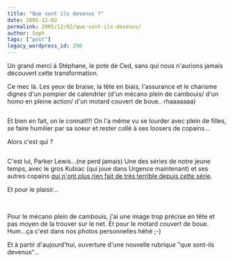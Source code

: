 ```yaml
---
title: "Que sont ils devenus ?"
date: 2005-12-02
permalink: 2005/12/02/que-sont-ils-devenus/
author: Soph
tags: ["post"]
legacy_wordpress_id: 290
---
```


Un grand merci à Stéphane, le pote de Ced, sans qui nous n'aurions jamais découvert cette transformation.

Ce mec là. Les yeux de braise, la tête en biais, l'assurance et le charisme dignes d'un pompier de calendrier (d'un mécano plein de cambouis/ d'un homo en pleine action/ d'un motard couvert de boue.. rhaaaaaaa)

<img src="https://64k.be/wp-content/uploads/2006/cinema/photmec1.jpg" alt="" />

Et bien en fait, on le connait!!! On l'a même vu se lourder avec plein de filles, se faire humilier par sa soeur et rester collé à ses loosers de copains...

Alors c'est qui&nbsp;?

<!-- excerpt -->

<img src="https://64k.be/wp-content/uploads/2006/cinema/photmec2.jpg" alt="" />

C'est lui, Parker Lewis...(ne perd jamais) Une des séries de notre jeune temps, avec le gros Kubiac (qui joue dans Urgence maintenant) et ses autres copains [qui n'ont plus rien fait de très terrible depuis cette série](http://www.imdb.com/title/tt0098888/).

Et pour le plaisir...

<img src="https://64k.be/wp-content/uploads/2006/cinema/br.jpg" alt="" />  <img src="https://64k.be/wp-content/uploads/2006/cinema/firefighter.jpg" alt="" />

Pour le mécano plein de cambouis, j'ai une image trop précise en tête et pas moyen de la trouver sur le net. Et pour le motard couvert de boue. Hum...ça c'est dans nos photos personnelles héhé ;-)

Et à partir d'aujourd'hui, ouverture d'une nouvelle rubrique "que sont-ils devenus"...
